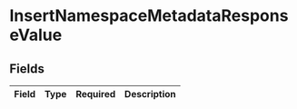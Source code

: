 # InsertNamespaceMetadataResponseValue


## Fields

| Field       | Type        | Required    | Description |
| ----------- | ----------- | ----------- | ----------- |